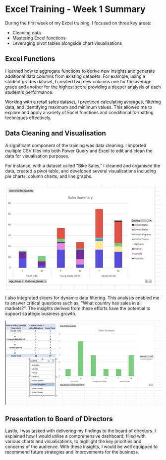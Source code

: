 # Excel Training - Week 1 Summary

During the first week of my Excel training, I focused on three key areas:

*   Cleaning data
*   Mastering Excel functions
*   Leveraging pivot tables alongside chart visualisations

## Excel Functions

I learned how to aggregate functions to derive new insights and generate additional data columns from existing datasets. For example, using a student grades dataset, I created two new columns one for the average grade and another for the highest score providing a deeper analysis of each student's performance.

Working with a retail sales dataset, I practiced calculating averages, filtering data, and identifying maximum and minimum values. This allowed me to explore and apply a variety of Excel functions and conditional formatting techniques effectively.

## Data Cleaning and Visualisation

A significant component of the training was data cleaning. I imported multiple CSV files into both Power Query and Excel to edit and clean the data for visualisation purposes.

For instance, with a dataset called "Bike Sales," I cleaned and organised the data, created a pivot table, and developed several visualisations including pie charts, column charts, and line graphs.

![Visual 2](Visual_2.jpg)

I also integrated slicers for dynamic data filtering. This analysis enabled me to answer critical questions such as, "What country has sales in all markets?". The insights derived from these efforts have the potential to support strategic business growth.

![Visual 3](Visual_3.jpg)


## Presentation to Board of Directors

Lastly, I was tasked with delivering my findings to the board of directors. I explained how I would utilise a comprehensive dashboard, filled with various charts and visualisations, to highlight the key priorities and concerns of the audience. With these insights, I would be well equipped to recommend future strategies and improvements for the business.
